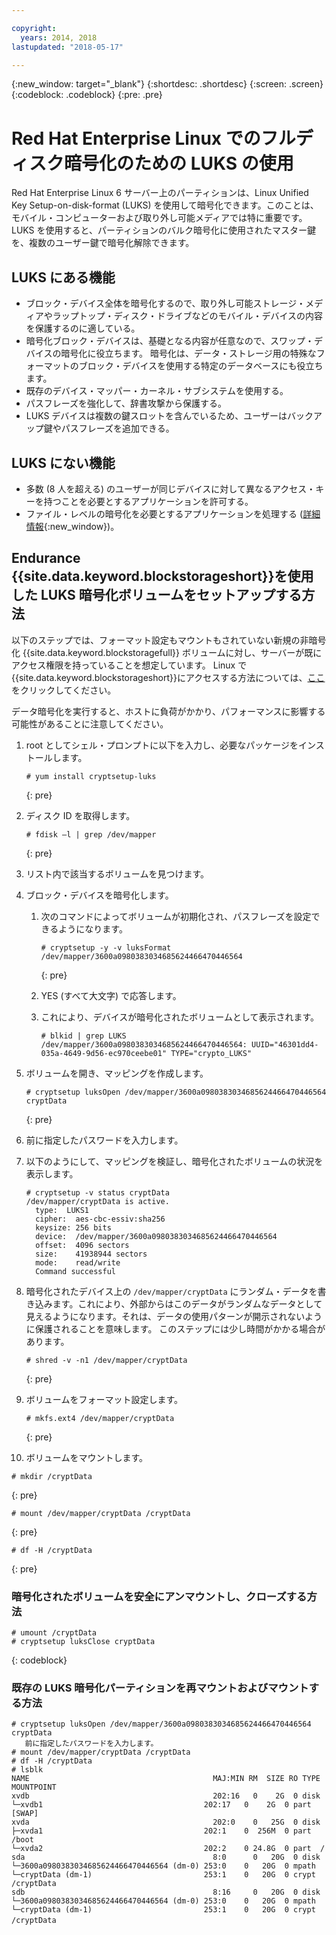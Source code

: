 ```yaml
---

copyright:
  years: 2014, 2018
lastupdated: "2018-05-17"

---
```

{:new_window: target="_blank"}
{:shortdesc: .shortdesc}
{:screen: .screen}
{:codeblock: .codeblock}
{:pre: .pre}

# Red Hat Enterprise Linux でのフルディスク暗号化のための LUKS の使用

Red Hat Enterprise Linux 6 サーバー上のパーティションは、Linux Unified Key Setup-on-disk-format (LUKS) を使用して暗号化できます。このことは、モバイル・コンピューターおよび取り外し可能メディアでは特に重要です。LUKS を使用すると、パーティションのバルク暗号化に使用されたマスター鍵を、複数のユーザー鍵で暗号化解除できます。

## LUKS にある機能

- ブロック・デバイス全体を暗号化するので、取り外し可能ストレージ・メディアやラップトップ・ディスク・ドライブなどのモバイル・デバイスの内容を保護するのに適している。
- 暗号化ブロック・デバイスは、基礎となる内容が任意なので、スワップ・デバイスの暗号化に役立ちます。 暗号化は、データ・ストレージ用の特殊なフォーマットのブロック・デバイスを使用する特定のデータベースにも役立ちます。
- 既存のデバイス・マッパー・カーネル・サブシステムを使用する。
- パスフレーズを強化して、辞書攻撃から保護する。
- LUKS デバイスは複数の鍵スロットを含んでいるため、ユーザーはバックアップ鍵やパスフレーズを追加できる。


## LUKS にない機能

- 多数 (8 人を超える) のユーザーが同じデバイスに対して異なるアクセス・キーを持つことを必要とするアプリケーションを許可する。
- ファイル・レベルの暗号化を必要とするアプリケーションを処理する ([詳細情報](https://access.redhat.com/documentation/en-US/Red_Hat_Enterprise_Linux/7/html/Security_Guide/sec-Encryption.html){:new_window})。

## Endurance {{site.data.keyword.blockstorageshort}}を使用した LUKS 暗号化ボリュームをセットアップする方法

以下のステップでは、フォーマット設定もマウントもされていない新規の非暗号化 {{site.data.keyword.blockstoragefull}} ボリュームに対し、サーバーが既にアクセス権限を持っていることを想定しています。 Linux で{{site.data.keyword.blockstorageshort}}にアクセスする方法については、[ここ](accessing_block_storage_linux.html) をクリックしてください。

データ暗号化を実行すると、ホストに負荷がかかり、パフォーマンスに影響する可能性があることに注意してください。

1. root としてシェル・プロンプトに以下を入力し、必要なパッケージをインストールします。   <br/>
   ```
   # yum install cryptsetup-luks
   ```
   {: pre}
2. ディスク ID を取得します。<br/>
   ```
   # fdisk –l | grep /dev/mapper
   ```
   {: pre}
3. リスト内で該当するボリュームを見つけます。
4. ブロック・デバイスを暗号化します。

   1. 次のコマンドによってボリュームが初期化され、パスフレーズを設定できるようになります。<br/>
   
      ```
      # cryptsetup -y -v luksFormat /dev/mapper/3600a0980383034685624466470446564
      ```
      {: pre}
      
   2. YES (すべて大文字) で応答します。
   
   3. これにより、デバイスが暗号化されたボリュームとして表示されます。 
   
      ```
      # blkid | grep LUKS
      /dev/mapper/3600a0980383034685624466470446564: UUID="46301dd4-035a-4649-9d56-ec970ceebe01" TYPE="crypto_LUKS"
      ```
      
5. ボリュームを開き、マッピングを作成します。   <br/>
   ```
   # cryptsetup luksOpen /dev/mapper/3600a0980383034685624466470446564 cryptData
   ```
   {: pre}
6. 前に指定したパスワードを入力します。
7. 以下のようにして、マッピングを検証し、暗号化されたボリュームの状況を表示します。   <br/>
   ```
   # cryptsetup -v status cryptData
   /dev/mapper/cryptData is active.
     type:  LUKS1
     cipher:  aes-cbc-essiv:sha256
     keysize: 256 bits
     device:  /dev/mapper/3600a0980383034685624466470446564
     offset:  4096 sectors
     size:    41938944 sectors
     mode:    read/write
     Command successful
   ```
8. 暗号化されたデバイス上の `/dev/mapper/cryptData` にランダム・データを書き込みます。これにより、外部からはこのデータがランダムなデータとして見えるようになります。それは、データの使用パターンが開示されないように保護されることを意味します。 このステップには少し時間がかかる場合があります。<br/>
    ```
    # shred -v -n1 /dev/mapper/cryptData
    ```
    {: pre}
9. ボリュームをフォーマット設定します。<br/>
   ```
   # mkfs.ext4 /dev/mapper/cryptData
   ```
   {: pre}
10. ボリュームをマウントします。<br/>
   ```
   # mkdir /cryptData
   ```
   {: pre}
   ```
   # mount /dev/mapper/cryptData /cryptData
   ```
   {: pre}
   ```
   # df -H /cryptData
   ```
   {: pre}

### 暗号化されたボリュームを安全にアンマウントし、クローズする方法
   ```
   # umount /cryptData
   # cryptsetup luksClose cryptData
   ```
   {: codeblock}

### 既存の LUKS 暗号化パーティションを再マウントおよびマウントする方法
   ```
   # cryptsetup luksOpen /dev/mapper/3600a0980383034685624466470446564 cryptData
      前に指定したパスワードを入力します。
   # mount /dev/mapper/cryptData /cryptData
   # df -H /cryptData
   # lsblk
   NAME                                         MAJ:MIN RM  SIZE RO TYPE  MOUNTPOINT
   xvdb                                         202:16   0    2G  0 disk
   └─xvdb1                                    202:17   0    2G  0 part  [SWAP]
   xvda                                         202:0    0   25G  0 disk
   ├─xvda1                                    202:1    0  256M  0 part  /boot
   └─xvda2                                    202:2    0 24.8G  0 part  /
   sda                                          8:0      0   20G  0 disk
   └─3600a0980383034685624466470446564 (dm-0) 253:0    0   20G  0 mpath
   └─cryptData (dm-1)                         253:1    0   20G  0 crypt /cryptData
   sdb                                          8:16     0   20G  0 disk
   └─3600a0980383034685624466470446564 (dm-0) 253:0    0   20G  0 mpath
   └─cryptData (dm-1)                         253:1    0   20G  0 crypt /cryptData　
   ```
